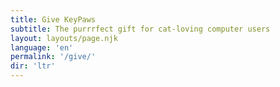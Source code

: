 ```yaml
---
title: Give KeyPaws
subtitle: The purrrfect gift for cat-loving computer users
layout: layouts/page.njk 
language: 'en'
permalink: '/give/'
dir: 'ltr'
---
```


